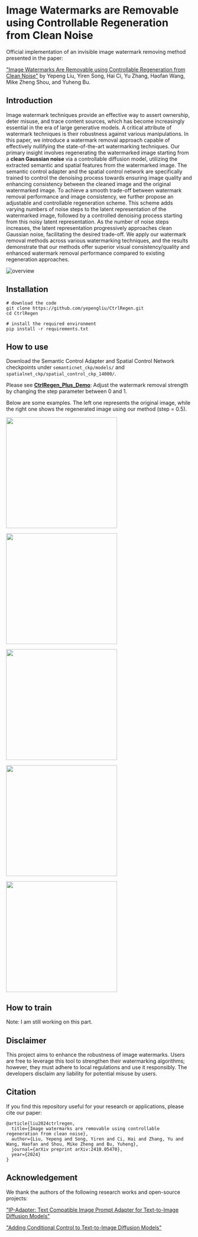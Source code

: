 # Image Watermarks are Removable using Controllable Regeneration from Clean Noise

Official implementation of an invisible image watermark removing method presented in the paper:

["Image Watermarks Are Removable using Controllable Regeneration from Clean Noise"](https://arxiv.org/abs/2410.05470) by Yepeng Liu, Yiren Song, Hai Ci, Yu Zhang, Haofan Wang, Mike Zheng Shou, and Yuheng Bu.

## Introduction

Image watermark techniques provide an effective way to assert ownership, deter misuse, and trace content sources, which has become increasingly essential in the era of large generative models. A critical attribute of watermark techniques is their robustness against various manipulations. In this paper, we introduce a watermark removal approach capable of effectively nullifying the state-of-the-art watermarking techniques. Our primary insight involves regenerating the watermarked image starting from a **clean Gaussian noise** via a controllable diffusion model, utilizing the extracted semantic and spatial features from the watermarked image. The semantic control adapter and the spatial control network are specifically trained to control the denoising process towards ensuring image quality and enhancing consistency between the cleaned image and the original watermarked image. To achieve a smooth trade-off between watermark removal performance and image consistency, we further propose an adjustable and controllable regeneration scheme. This scheme adds varying numbers of noise steps to the latent representation of the watermarked image, followed by a controlled denoising process starting from this noisy latent representation. As the number of noise steps increases, the latent representation progressively approaches clean Gaussian noise, facilitating the desired trade-off. We apply our watermark removal methods across various watermarking techniques, and the results demonstrate that our methods offer superior visual consistency/quality and enhanced watermark removal performance compared to existing regeneration approaches.


![overview](https://github.com/user-attachments/assets/0776782c-e5d7-4fea-9600-c3ec6f58c812)


## Installation
```
# download the code
git clone https://github.com/yepengliu/CtrlRegen.git
cd CtrlRegen

# install the required environment
pip install -r requirements.txt
```

## How to use
Download the Semantic Control Adapter and Spatial Control Network checkpoints under `semanticnet_ckp/models/` and `spatialnet_ckp/spatial_control_ckp_14000/`.

Please see [**CtrlRegen_Plus_Demo**](ctrlregen_plus_demo.ipynb): Adjust the watermark removal strength by changing the step parameter between 0 and 1.

Below are some examples. The left one represents the original image, while the right one shows the regenerated image using our method (step = 0.5).

<p><img src="https://github.com/user-attachments/assets/7a112970-d60d-4760-80d9-a4f42f905526" width="300"></p>

<p><img src="https://github.com/user-attachments/assets/1dcbbdc5-d2f4-4de6-b064-b5ffc1a45ccd" width="300"></p>

<p><img src="https://github.com/user-attachments/assets/768a0fcb-ba72-4242-bf0e-579c11b3558a" width="300"></p>

<p><img src="https://github.com/user-attachments/assets/e83a07da-0a74-40e4-aa43-d256f7fdb3ad" width="300"></p>

<p><img src="https://github.com/user-attachments/assets/93295f22-e264-48ce-afc7-35c59b3256e7" width="300"></p>

## How to train

Note: I am still working on this part.

## Disclaimer
This project aims to enhance the robustness of image watermarks. Users are free to leverage this tool to strengthen their watermarking algorithms; however, they must adhere to local regulations and use it responsibly. The developers disclaim any liability for potential misuse by users.

## Citation
If you find this repository useful for your research or applications, please cite our paper:
```
@article{liu2024ctrlregen,
  title={Image watermarks are removable using controllable regeneration from clean noise},
  author={Liu, Yepeng and Song, Yiren and Ci, Hai and Zhang, Yu and Wang, Haofan and Shou, Mike Zheng and Bu, Yuheng},
  journal={arXiv preprint arXiv:2410.05470},
  year={2024}
}
```

## Acknowledgement
We thank the authors of the following research works and open-source projects:

["IP-Adapter: Text Compatible Image Prompt Adapter for Text-to-Image Diffusion Models"](https://github.com/tencent-ailab/IP-Adapter)

["Adding Conditional Control to Text-to-Image Diffusion Models"](https://github.com/lllyasviel/ControlNet?tab=readme-ov-file)

